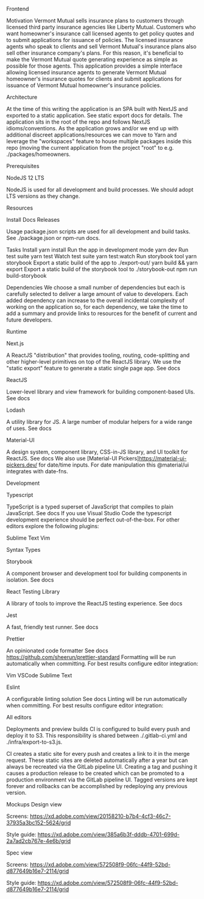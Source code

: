 Frontend

Motivation
Vermont Mutual sells insurance plans to customers through licensed third party insurance agencies like Liberty Mutual. Customers who want homeowner's insurance call licensed agents to get policy quotes and to submit applications for issuance of policies. The licensed insurance agents who speak to clients and sell Vermont Mutual's insurance plans also sell other insurance company's plans. For this reason, it's beneficial to make the Vermont Mutual quote generating experience as simple as possible for those agents. This application provides a simple interface allowing licensed insurance agents to generate Vermont Mutual homeowner's insurance quotes for clients and submit applications for issuance of Vermont Mutual homeowner's insurance policies.

Architecture

At the time of this writing the application is an SPA built with NextJS and exported to a static application. See static export docs for details.
The application sits in the root of the repo and follows NextJS idioms/conventions. As the application grows and/or we end up with additional discreet applications/resources we can move to Yarn and leverage the "workspaces" feature to house multiple packages inside this repo (moving the current application from the project "root" to e.g. ./packages/homeowners.


Prerequisites

NodeJS 12 LTS

NodeJS is used for all development and build processes. We should adopt LTS versions as they change.

Resources

Install
Docs
Releases


Usage
package.json scripts are used for all development and build tasks. See ./package.json or npm-run docs.

Tasks
Install
yarn install
Run the app in development mode
yarn dev
Run test suite
yarn test
Watch test suite
yarn test:watch
Run storybook tool
yarn storybook
Export a static build of the app to ./export-out/
yarn build && yarn export
Export a static build of the storybook tool to ./storybook-out
npm run build-storybook

Dependencies
We choose a small number of dependencies but each is carefully selected to deliver a large amount of value to developers. Each added dependency can increase to the overall incidental complexity of working on the application so, for each dependency, we take the time to add a summary and provide links to resources for the benefit of current and future developers.

Runtime

Next.js

A ReactJS "distribution" that provides tooling, routing, code-splitting and other higher-level primitives on top of the ReactJS library. We use the "static export" feature to generate a static single page app. See docs

ReactJS

Lower-level library and view framework for building component-based UIs. See docs

Lodash

A utility library for JS. A large number of modular helpers for a wide range of uses. See docs

Material-UI

A design system, component library, CSS-in-JS library, and UI toolkit for ReactJS. See docs
We also use [Material-UI Pickers]https://material-ui-pickers.dev/ for date/time inputs. For date manipulation this @material/ui integrates with date-fns.

Development

Typescript

TypeScript is a typed superset of JavaScript that compiles to plain JavaScript. See docs
If you use Visual Studio Code the typescript development experience should be perfect out-of-the-box. For other editors explore the following plugins:

Sublime Text
Vim

Syntax
Types




Storybook

A component browser and development tool for building components in isolation. See docs

React Testing Library

A library of tools to improve the ReactJS testing experience. See docs

Jest

A fast, friendly test runner. See docs

Prettier

An opinionated code formatter See docs https://github.com/sheerun/prettier-standard
Formatting will be run automatically when committing. For best results configure editor integration:

Vim
VSCode
Sublime Text


Eslint

A configurable linting solution See docs
Linting will be run automatically when committing. For best results configure editor integration:

All editors


Deployments and preview builds
CI is configured to build every push and deploy it to S3. This responsibility is shared between ./.gitlab-ci.yml and ./infra/export-to-s3.js.

CI creates a static site for every push and creates a link to it in the merge request. These static sites are deleted automatically after a year but can always be recreated via the GitLab pipeline UI.
Creating a tag and pushing it causes a production release to be created which can be promoted to a production environment via the GitLab pipeline UI. Tagged versions are kept forever and rollbacks can be accomplished by redeploying any previous version.


Mockups
Design view

Screens: https://xd.adobe.com/view/20158210-b7b4-4cf3-46c7-37935a3bc152-5624/grid

Style guide: https://xd.adobe.com/view/385a6b3f-dddb-4701-699d-2a7ad2cb767e-4e6b/grid


Spec view

Screens: https://xd.adobe.com/view/572508f9-06fc-44f9-52bd-d877649b16e7-2114/grid

Style guide: https://xd.adobe.com/view/572508f9-06fc-44f9-52bd-d877649b16e7-2114/grid
